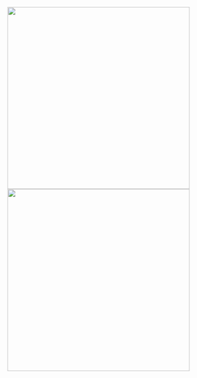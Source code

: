 <!-- statistics by https://github.com/anuraghazra/github-readme-stats -->

<p align="center">
  <img src="https://github-readme-stats.vercel.app/api?username=TranKimTin&show_icons=true&show=reviews,discussions_started,discussions_answered,prs_merged&rank_icon=percentile" width="420" />
  <img src="https://github-readme-stats.vercel.app/api/top-langs/?username=TranKimTin&layout=compact" width="420" />
</p>
